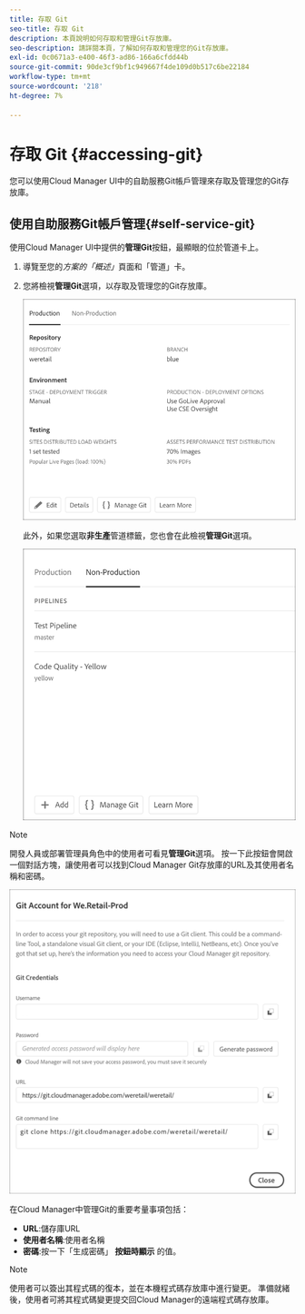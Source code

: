 ```yaml
---
title: 存取 Git
seo-title: 存取 Git
description: 本頁說明如何存取和管理Git存放庫。
seo-description: 請詳閱本頁，了解如何存取和管理您的Git存放庫。
exl-id: 0c0671a3-e400-46f3-ad86-166a6cfdd44b
source-git-commit: 90de3cf9bf1c949667f4de109d0b517c6be22184
workflow-type: tm+mt
source-wordcount: '218'
ht-degree: 7%

---
```


# 存取 Git {#accessing-git}

您可以使用Cloud Manager UI中的自助服務Git帳戶管理來存取及管理您的Git存放庫。

## 使用自助服務Git帳戶管理{#self-service-git}

使用Cloud Manager UI中提供的&#x200B;**管理Git**&#x200B;按鈕，最顯眼的位於管道卡上。

1. 導覽至您的&#x200B;*方案的「概述」*&#x200B;頁面和「管道」卡。

1. 您將檢視&#x200B;**管理Git**&#x200B;選項，以存取及管理您的Git存放庫。

   ![](assets/manage-git1.png)

   此外，如果您選取&#x200B;**非生產**&#x200B;管道標籤，您也會在此檢視&#x200B;**管理Git**&#x200B;選項。

   ![](assets/manage-git-new2.png)

>[!NOTE]
>開發人員或部署管理員角色中的使用者可看見&#x200B;**管理Git**&#x200B;選項。 按一下此按鈕會開啟一個對話方塊，讓使用者可以找到Cloud Manager Git存放庫的URL及其使用者名稱和密碼。

![](assets/manage-git3.png)

在Cloud Manager中管理Git的重要考量事項包括：

* **URL**:儲存庫URL
* **使用者名稱**:使用者名稱
* **密碼**:按一下「生成密碼」 **按鈕時顯示** 的值。


>[!NOTE]
>
>使用者可以簽出其程式碼的復本，並在本機程式碼存放庫中進行變更。 準備就緒後，使用者可將其程式碼變更提交回Cloud Manager的遠端程式碼存放庫。
